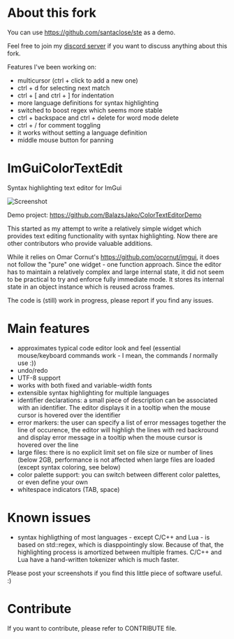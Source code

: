 # About this fork
You can use https://github.com/santaclose/ste as a demo.

Feel free to join my [discord server](https://discord.gg/H7paVYPUUA) if you want to discuss anything about this fork.

Features I've been working on:
- multicursor (ctrl + click to add a new one)
- ctrl + d for selecting next match
- ctrl + \[ and ctrl + \] for indentation
- more language definitions for syntax highlighting
- switched to boost regex which seems more stable
- ctrl + backspace and ctrl + delete for word mode delete
- ctrl + / for comment toggling
- it works without setting a language definition
- middle mouse button for panning

# ImGuiColorTextEdit
Syntax highlighting text editor for ImGui

![Screenshot](https://github.com/BalazsJako/ImGuiColorTextEdit/wiki/ImGuiTextEdit.png "Screenshot")

Demo project: https://github.com/BalazsJako/ColorTextEditorDemo

This started as my attempt to write a relatively simple widget which provides text editing functionality with syntax highlighting. Now there are other contributors who provide valuable additions.

While it relies on Omar Cornut's https://github.com/ocornut/imgui, it does not follow the "pure" one widget - one function approach. Since the editor has to maintain a relatively complex and large internal state, it did not seem to be practical to try and enforce fully immediate mode. It stores its internal state in an object instance which is reused across frames.

The code is (still) work in progress, please report if you find any issues.

# Main features
 - approximates typical code editor look and feel (essential mouse/keyboard commands work - I mean, the commands _I_ normally use :))
 - undo/redo
 - UTF-8 support
 - works with both fixed and variable-width fonts
 - extensible syntax highlighting for multiple languages
 - identifier declarations: a small piece of description can be associated with an identifier. The editor displays it in a tooltip when the mouse cursor is hovered over the identifier
 - error markers: the user can specify a list of error messages together the line of occurence, the editor will highligh the lines with red backround and display error message in a tooltip when the mouse cursor is hovered over the line
 - large files: there is no explicit limit set on file size or number of lines (below 2GB, performance is not affected when large files are loaded (except syntax coloring, see below)
 - color palette support: you can switch between different color palettes, or even define your own
 - whitespace indicators (TAB, space)
 
# Known issues
 - syntax highligthing of most languages - except C/C++ and Lua - is based on std::regex, which is diasppointingly slow. Because of that, the highlighting process is amortized between multiple frames. C/C++ and Lua have a hand-written tokenizer which is much faster. 
 
Please post your screenshots if you find this little piece of software useful. :)

# Contribute

If you want to contribute, please refer to CONTRIBUTE file.
